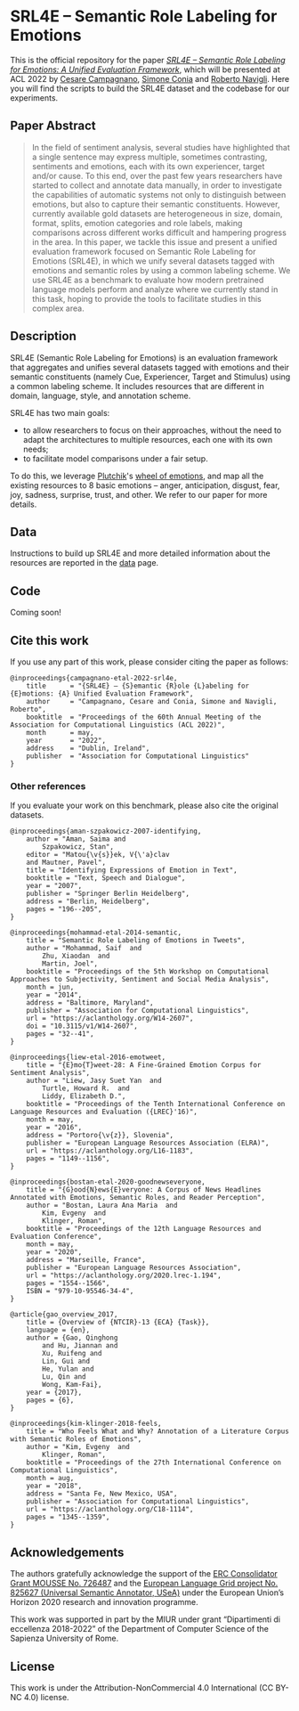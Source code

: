 # SRL4E – Semantic Role Labeling for Emotions
This is the official repository for the paper [*SRL4E – Semantic Role Labeling for Emotions: A Unified Evaluation Framework*](), which will be presented at ACL 2022 by [Cesare Campagnano](https://caesar.one), [Simone Conia](https://c-simone.github.io/) and [Roberto Navigli](https://www.diag.uniroma1.it/navigli/). Here you will find the scripts to build the SRL4E dataset and the codebase for our experiments.

## Paper Abstract
> In the field of sentiment analysis, several studies have highlighted that a single sentence may express multiple, sometimes contrasting, sentiments and emotions, each with its own experiencer, target and/or cause. 
To this end, over the past few years researchers have started to collect and annotate data manually, in order to investigate the capabilities of automatic systems not only to distinguish between emotions, but also to capture their semantic constituents. 
However, currently available gold datasets are heterogeneous in size, domain, format, splits, emotion categories and role labels, making comparisons across different works difficult and hampering progress in the area. 
In this paper, we tackle this issue and present a unified evaluation framework focused on Semantic Role Labeling for Emotions (SRL4E), in which we unify several datasets tagged with emotions and semantic roles by using a common labeling scheme. 
We use SRL4E as a benchmark to evaluate how modern pretrained language models perform and analyze where we currently stand in this task, hoping to provide the tools to facilitate studies in this complex area.

## Description
SRL4E (Semantic Role Labeling for Emotions) is an evaluation framework that aggregates and unifies several datasets tagged with emotions and their semantic constituents (namely Cue, Experiencer, Target and Stimulus) using a common labeling scheme. It includes resources that are different in domain, language, style, and annotation scheme.

SRL4E has two main goals:
- to allow researchers to focus on their approaches, without the need to adapt the architectures to multiple resources, each one with its own needs;
- to facilitate model comparisons under a fair setup.

To do this, we leverage [Plutchik](https://en.wikipedia.org/wiki/Robert_Plutchik)'s [wheel of emotions](https://en.wikipedia.org/wiki/Robert_Plutchik#Plutchik's_wheel_of_emotions), and map all the existing resources to 8 basic emotions – anger, anticipation, disgust, fear, joy, sadness, surprise, trust, and other.
We refer to our paper for more details.

## Data
Instructions to build up SRL4E and more detailed information about the resources are reported in the [data](DATA.md) page.

## Code
Coming soon!
  
## Cite this work
If you use any part of this work, please consider citing the paper as follows:

```
@inproceedings{campagnano-etal-2022-srl4e,
    title      = "{SRL4E} – {S}emantic {R}ole {L}abeling for {E}motions: {A} Unified Evaluation Framework",
    author     = "Campagnano, Cesare and Conia, Simone and Navigli, Roberto",
    booktitle  = "Proceedings of the 60th Annual Meeting of the Association for Computational Linguistics (ACL 2022)",
    month      = may,
    year       = "2022",
    address    = "Dublin, Ireland",
    publisher  = "Association for Computational Linguistics"
}
```

### Other references
If you evaluate your work on this benchmark, please also cite the original datasets.

```
@inproceedings{aman-szpakowicz-2007-identifying,
    author = "Aman, Saima and
        Szpakowicz, Stan",
    editor = "Matou{\v{s}}ek, V{\'a}clav
    and Mautner, Pavel",
    title = "Identifying Expressions of Emotion in Text",
    booktitle = "Text, Speech and Dialogue",
    year = "2007",
    publisher = "Springer Berlin Heidelberg",
    address = "Berlin, Heidelberg",
    pages = "196--205",
}

@inproceedings{mohammad-etal-2014-semantic,
    title = "Semantic Role Labeling of Emotions in Tweets",
    author = "Mohammad, Saif  and
        Zhu, Xiaodan  and
        Martin, Joel",
    booktitle = "Proceedings of the 5th Workshop on Computational Approaches to Subjectivity, Sentiment and Social Media Analysis",
    month = jun,
    year = "2014",
    address = "Baltimore, Maryland",
    publisher = "Association for Computational Linguistics",
    url = "https://aclanthology.org/W14-2607",
    doi = "10.3115/v1/W14-2607",
    pages = "32--41",
}

@inproceedings{liew-etal-2016-emotweet,
    title = "{E}mo{T}weet-28: A Fine-Grained Emotion Corpus for Sentiment Analysis",
    author = "Liew, Jasy Suet Yan  and
        Turtle, Howard R.  and
        Liddy, Elizabeth D.",
    booktitle = "Proceedings of the Tenth International Conference on Language Resources and Evaluation ({LREC}'16)",
    month = may,
    year = "2016",
    address = "Portoro{\v{z}}, Slovenia",
    publisher = "European Language Resources Association (ELRA)",
    url = "https://aclanthology.org/L16-1183",
    pages = "1149--1156",
}

@inproceedings{bostan-etal-2020-goodnewseveryone,
    title = "{G}ood{N}ews{E}veryone: A Corpus of News Headlines Annotated with Emotions, Semantic Roles, and Reader Perception",
    author = "Bostan, Laura Ana Maria  and
        Kim, Evgeny  and
        Klinger, Roman",
    booktitle = "Proceedings of the 12th Language Resources and Evaluation Conference",
    month = may,
    year = "2020",
    address = "Marseille, France",
    publisher = "European Language Resources Association",
    url = "https://aclanthology.org/2020.lrec-1.194",
    pages = "1554--1566",
    ISBN = "979-10-95546-34-4",
}

@article{gao_overview_2017,
    title = {Overview of {NTCIR}-13 {ECA} {Task}},
    language = {en},
    author = {Gao, Qinghong 
        and Hu, Jiannan and
        Xu, Ruifeng and
        Lin, Gui and
        He, Yulan and
        Lu, Qin and
        Wong, Kam-Fai},
    year = {2017},
    pages = {6},
}

@inproceedings{kim-klinger-2018-feels,
    title = "Who Feels What and Why? Annotation of a Literature Corpus with Semantic Roles of Emotions",
    author = "Kim, Evgeny  and
        Klinger, Roman",
    booktitle = "Proceedings of the 27th International Conference on Computational Linguistics",
    month = aug,
    year = "2018",
    address = "Santa Fe, New Mexico, USA",
    publisher = "Association for Computational Linguistics",
    url = "https://aclanthology.org/C18-1114",
    pages = "1345--1359",
}
```

## Acknowledgements

The authors gratefully acknowledge the support of the [ERC Consolidator Grant MOUSSE No. 726487](http://mousse-project.org/) and the [European Language Grid
project No. 825627 (Universal Semantic Annotator, USeA)](https://live.european-language-grid.eu/catalogue/project/5334/) under the European Union’s Horizon 2020 research and innovation programme.

This work was supported in part by the MIUR under grant “Dipartimenti di eccellenza 2018-2022” of the Department of Computer Science of the Sapienza University of Rome.


## License
This work is under the Attribution-NonCommercial 4.0 International (CC BY-NC 4.0) license.
